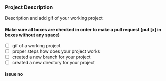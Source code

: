 ### Project Description
Description and add gif of your working project

#### Make sure all boxes are checked in order to make a pull request (put [x] in boxes without any space)
- [ ] gif of a working project
- [ ] proper steps how does your project works
- [ ] created a new branch for your project
- [ ] created a new directory for your project

#### issue no
